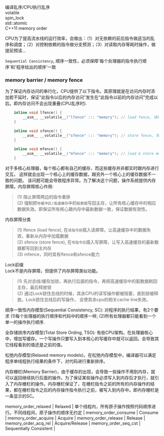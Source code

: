 编译乱序/CPU执行乱序 <br/>
volatile <br/>
spin_lock<br/>
std::atomic <br/>
C++11 memory order <br/>


CPU为了提高流水线的运行效率，会做出：（1）对无依赖的前后指令做适当的乱序和调度；（2）对控制依赖的指令做分支预测；（3）对读取内存等耗时操作，做提前预读...

`Sequential Consistency`, 顺序一致性，必须保障'每个处理器的指令执行顺序'和'程序给出的顺序'一致



### memory barrier / memory fence

为了保证内存访问的串行化，CPU提供了以下指令。其原理就是在访问内存时添加若干延时，保证“此指令以后的内存访问”发生在“此指令以前的内存访问”完成以后。即内存访问不会出现重叠(CPU乱序时).

```cpp
    inline void lfence() {
        __asm__ __volatile__("lfence" ::: "memory"); // load fence, 读串行
    }
    
    inline void sfence() {
        __asm__ __volatile__("sfence" ::: "memory"); // store fence, 写串行
    }
    
    inline void mfence() {
        __asm__ __volatile__("mfence" ::: "memory"); // load & store memory fence, 读写都串行
    }
```

对于多核心处理器，每个核心都有自己的缓存，而这些缓存并非都实时跟内存进行交互。
这样就会出现一个核心上的缓存数据，跟另外一个核心上的缓存数据不一致的问题。
该问题可能会导致程序异常。为了解决这个问题，操作系统提供内存屏障。内存屏障核心作用: <br/>
> (1) 阻止屏障两边的指令重排 <br/>
> (2) 强制把`写缓冲区/高速缓存`中的`脏数据`写回主存，让所有核心缓存中的相应数据失效。即保证所有核心跟内存中最新数据一致，保证数据有效性。<br/>

内存屏障分类 <br/>
> (1) lfence (load fence), 在`读指令前`插入读屏障，让高速缓存中的数据失效，重新从内存中加载数据 <br/>
> (2) sfence (store fence), 在`写指令后`插入写屏障，让写入高速缓存的最新数据都写回到主内存 <br/>
> (3) mfence，同时具有lfence和sfence能力 <br/>

Lock前缀 <br/>
Lock不是内存屏障，但提供了内存屏障类似功能。<br/>
> (1) 先对总线/缓存加锁，再执行后面的指令，再把高速缓存中的脏数据刷回主存，最后释放锁 <br/>
> (2) 通过Lock锁住总线的时候，其余CPU的读写操作都被阻塞，直到锁被释放。Lock锁住总线后的写操作，
会使其余cpu的相关cache line失效。<br/>


顺序一致性内存模型(Sequential Consistency, SC): 对程序的执行结果，有2个要求 (1)每个处理器的执行顺序和代码中的顺序一样; (2)所有处理器都只能看到一个单一的操作执行顺序.

全存储排序内存模型(Total Store Ording, TSO): 有些CPU架构，在处理器核心中，增加写缓存。一个写操作只要写入到本核心的写缓存中就可以返回。会导致其它线程看到的值还是之前的值。

松弛内存模型(Relaxed memory models)，在松弛内存模型中，编译器可以满足程序单线程执行结果的条件下，对代码进行重新排序。

内存栅栏(Memory Barrier)，由于缓存的出现，会导致一些操作不用到内存，就可以返回继续执行后面的操作。为了保证某些操作必须写入到内存后才执行，就引入了内存栅栏的操作。内存栅栏保证了，在栅栏指令之前的所有的内存操作的结果，都在栅栏指令之后的内存操作指令执行之前，被写入到内存中。即内存栅栏是一条显示的SC。

memory_order_relaxed | Relaxed | 单个线程内，所有原子操作按照代码顺序进行。不同线程间，原子操作的顺序无约定 |
memory_order_consume | Consume |
memory_order_acquire | Acquire |
memory_order_release | Release |
memory_order_acq_rel | Acquire/Release |
memory_order_seq_cst | Sequentially Consistent |
